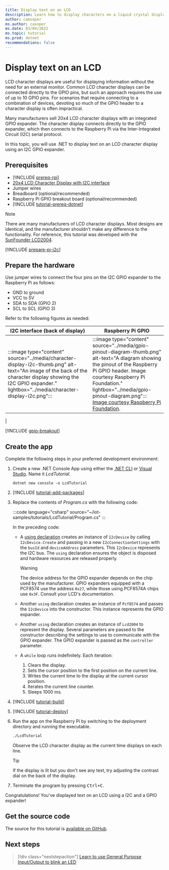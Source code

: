 ```yaml
---
title: Display text on an LCD
description: Learn how to display characters on a liquid crystal display with the .NET IoT Libraries.
author: camsoper
ms.author: casoper
ms.date: 03/04/2022
ms.topic: tutorial
ms.prod: dotnet
recommendations: false
---
```

<!--markdownlint-disable DOCSMD011 -->
# Display text on an LCD

LCD character displays are useful for displaying information without the need for an external monitor. Common LCD character displays can be connected directly to the GPIO pins, but such an approach requires the use of up to 10 GPIO pins. For scenarios that require connecting to a combination of devices, devoting so much of the GPIO header to a character display is often impractical.

Many manufacturers sell 20x4 LCD character displays with an integrated GPIO expander. The character display connects directly to the GPIO expander, which then connects to the Raspberry Pi via the Inter-Integrated Circuit (I2C) serial protocol.

In this topic, you will use .NET to display text on an LCD character display using an I2C GPIO expander.

## Prerequisites

- [!INCLUDE [prereq-rpi](../includes/prereq-rpi.md)]
- [20x4 LCD Character Display with I2C interface](https://www.bing.com/images/search?q=20x4+lcd+display+with+i2c)
- Jumper wires
- Breadboard (optional/recommended)
- Raspberry Pi GPIO breakout board (optional/recommended)
- [!INCLUDE [tutorial-prereq-dotnet](../includes/tutorial-prereq-dotnet.md)]

> [!NOTE]
> There are many manufacturers of LCD character displays. Most designs are identical, and the manufacturer shouldn't make any difference to the functionality. For reference, this tutorial was developed with the [SunFounder LCD2004](https://www.sunfounder.com/lcd2004-module.html).

[!INCLUDE [prepare-pi-i2c](../includes/prepare-pi-i2c.md)]

## Prepare the hardware

Use jumper wires to connect the four pins on the I2C GPIO expander to the Raspberry Pi as follows:

- GND to ground
- VCC to 5V
- SDA to SDA (GPIO 2)
- SCL to SCL (GPIO 3)

Refer to the following figures as needed:

| I2C interface (back of display) | Raspberry Pi GPIO |
|---------------------------------|-------------------|
| :::image type="content" source="../media/character-display-i2c-thumb.png" alt-text="An image of the back of the character display showing the I2C GPIO expander." lightbox="../media/character-display-i2c.png"::: | :::image type="content" source="../media/gpio-pinout-diagram-thumb.png" alt-text="A diagram showing the pinout of the Raspberry Pi GPIO header. Image courtesy Raspberry Pi Foundation." lightbox="../media/gpio-pinout-diagram.png":::<br />[Image courtesy Raspberry Pi Foundation](https://www.raspberrypi.com/documentation/computers/os.html#gpio-and-the-40-pin-header).
 |

[!INCLUDE [gpio-breakout](../includes/gpio-breakout.md)]

## Create the app

Complete the following steps in your preferred development environment:

1. Create a new .NET Console App using either the [.NET CLI](../../core/tools/dotnet-new.md) or [Visual Studio](../../core/tutorials/with-visual-studio.md). Name it *LcdTutorial*.

    ```dotnetcli
    dotnet new console -o LcdTutorial
    ```

1. [!INCLUDE [tutorial-add-packages](../includes/tutorial-add-packages.md)]
1. Replace the contents of *Program.cs* with the following code:

    :::code language="csharp" source="~/iot-samples/tutorials/LcdTutorial/Program.cs" :::

    In the preceding code:

    - A [using declaration](../../csharp/whats-new/csharp-8.md#using-declarations) creates an instance of `I2cDevice` by calling `I2cDevice.Create` and passing in a new `I2cConnectionSettings` with the `busId` and `deviceAddress` parameters. This `I2cDevice` represents the I2C bus. The `using` declaration ensures the object is disposed and hardware resources are released properly.

        > [!WARNING]
        > The device address for the GPIO expander depends on the chip used by the manufacturer. GPIO expanders equipped with a PCF8574 use the address `0x27`, while those using PCF8574A chips use `0x3F`. Consult your LCD's documentation.

    - Another `using` declaration creates an instance of `Pcf8574` and passes the `I2cDevice` into the constructor. This instance represents the GPIO expander.
    - Another `using` declaration creates an instance of `Lcd2004` to represent the display. Several parameters are passed to the constructor describing the settings to use to communicate with the GPIO expander. The GPIO expander is passed as the `controller` parameter.
    - A `while` loop runs indefinitely. Each iteration:
        1. Clears the display.
        1. Sets the cursor position to the first position on the current line.
        1. Writes the current time to the display at the current cursor position.
        1. Iterates the current line counter.
        1. Sleeps 1000 ms.

1. [!INCLUDE [tutorial-build](../includes/tutorial-build.md)]
1. [!INCLUDE [tutorial-deploy](../includes/tutorial-deploy.md)]
1. Run the app on the Raspberry Pi by switching to the deployment directory and running the executable.

    ```bash
    ./LcdTutorial
    ```

    Observe the LCD character display as the current time displays on each line.

    > [!TIP]
    > If the display is lit but you don't see any text, try adjusting the contrast dial on the back of the display.

1. Terminate the program by pressing <kbd>Ctrl+C</kbd>.

Congratulations! You've displayed text on an LCD using a I2C and a GPIO expander!

## Get the source code

The source for this tutorial is [available on GitHub](https://github.com/MicrosoftDocs/dotnet-iot-assets/tree/master/tutorials/LcdTutorial).

## Next steps

> [!div class="nextstepaction"]
> [Learn to use General Purpose Input/Output to blink an LED](../tutorials/blink-led.md)
